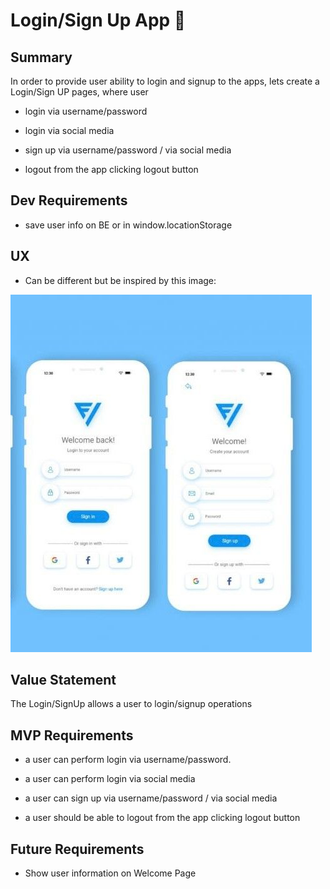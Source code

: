 # Login/Sign Up App 🚪

## Summary

In order to provide user ability to login and signup to the apps, lets create a Login/Sign UP pages, where user

- login via username/password

- login via social media

- sign up via username/password / via social media

- logout from the app clicking logout button

## Dev Requirements

- save user info on BE or in window.locationStorage

## UX

- Can be different but be inspired by this image:

![logo](resources/ui.jpeg)

## Value Statement

The Login/SignUp allows a user to login/signup operations

## MVP Requirements

- a user can perform login via username/password.

- a user can perform login via social media

- a user can sign up via username/password / via social media

- a user should be able to logout from the app clicking logout button

## Future Requirements

- Show user information on Welcome Page

